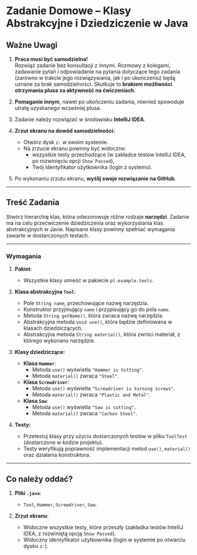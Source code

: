 # Zadanie Domowe – Klasy Abstrakcyjne i Dziedziczenie w Java

## Ważne Uwagi

1. **Praca musi być samodzielna!**  
   Rozwiąż zadanie bez konsultacji z innymi. Rozmowy z kolegami, zadawanie pytań i odpowiadanie na pytania dotyczące tego zadania (zarówno w trakcie jego rozwiązywania, jak i po ukończeniu) będą uznane za brak samodzielności. Skutkuje to **brakiem możliwości otrzymania plusa za aktywność na ćwiczeniach**.

2. **Pomaganie innym**, nawet po ukończeniu zadania, również spowoduje utratę uzyskanego wcześniej plusa.

3. Zadanie należy rozwiązać w środowisku **IntelliJ IDEA**.

4. **Zrzut ekranu na dowód samodzielności:**
   - Otwórz dysk `z:` w swoim systemie.
   - Na zrzucie ekranu powinny być widoczne: 
     - wszystkie testy przechodzące (w zakładce testów IntelliJ IDEA, po rozwinięciu opcji `Show Passed`),  
     - Twój identyfikator użytkownika (login z systemu).  

5. Po wykonaniu zrzutu ekranu, **wyślij swoje rozwiązanie na GitHub**.

---

## Treść Zadania

Stwórz hierarchię klas, która odwzorowuje różne rodzaje **narzędzi**. Zadanie ma na celu przećwiczenie dziedziczenia oraz wykorzystania klas abstrakcyjnych w Javie. Napisane klasy powinny spełniać wymagania zawarte w dostarczonych testach.

---

### Wymagania

1. **Pakiet**:  
   - Wszystkie klasy umieść w pakiecie `pl.example.tools`.

2. **Klasa abstrakcyjna `Tool`**:
   - Pole `String name`, przechowujące nazwę narzędzia.
   - Konstruktor przyjmujący `name` i przypisujący go do pola `name`.
   - Metoda `String getName()`, która zwraca nazwę narzędzia.
   - Abstrakcyjna metoda `void use()`, która będzie definiowana w klasach dziedziczących.
   - Abstrakcyjna metoda `String material()`, która zwróci materiał, z którego wykonano narzędzie.

3. **Klasy dziedziczące:**
   - **Klasa `Hammer`**:
     - Metoda `use()` wyświetla `"Hammer is hitting"`.
     - Metoda `material()` zwraca `"Steel"`.
   - **Klasa `Screwdriver`**:
     - Metoda `use()` wyświetla `"Screwdriver is turning screws"`.
     - Metoda `material()` zwraca `"Plastic and Metal"`.
   - **Klasa `Saw`**:
     - Metoda `use()` wyświetla `"Saw is cutting"`.
     - Metoda `material()` zwraca `"Carbon Steel"`.

4. **Testy:**
   - Przetestuj klasy przy użyciu dostarczonych testów w pliku `ToolTest` (dostarczone w kodzie projektu).
   - Testy weryfikują poprawność implementacji metod `use()`, `material()` oraz działania konstruktora.

---

## Co należy oddać?

1. **Pliki `.java`**:
   - `Tool`, `Hammer`, `Screwdriver`, `Saw`.

2. **Zrzut ekranu**:
   - Widoczne wszystkie testy, które przeszły (zakładka testów IntelliJ IDEA, z rozwiniętą opcją `Show Passed`).
   - Widoczny identyfikator użytkownika (login w systemie po otwarciu dysku `z:`).

